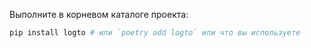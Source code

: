 Выполните в корневом каталоге проекта:

```bash
pip install logto # или `poetry add logto` или что вы используете
```
